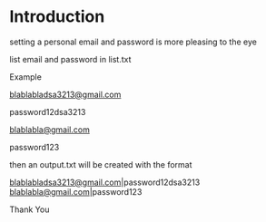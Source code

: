 # Introduction
setting a personal email and password is more pleasing to the eye

list email and password in list.txt

Example

blablabladsa3213@gmail.com

password12dsa3213

blablabla@gmail.com

password123

then an output.txt will be created with the format

blablabladsa3213@gmail.com|password12dsa3213
blablabla@gmail.com|password123

Thank You
